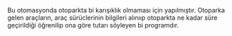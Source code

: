 Bu otomasyonda otoparkta bi karışıklık olmaması için yapılmıştır. Otoparka gelen araçların, araç sürüclerinin bilgileri alınııp otoparkta ne kadar süre geçirildiği öğrenilip ona göre tutarı söyleyen bi programdır.
